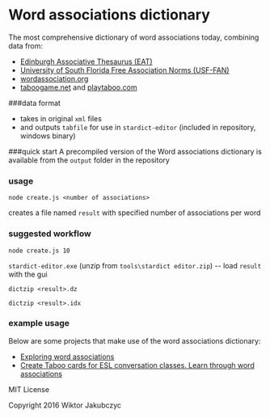 # Word associations dictionary
The most comprehensive dictionary of word associations today, combining data from:
 * [Edinburgh Associative Thesaurus (EAT)](http://www.eat.rl.ac.uk/)
 * [University of South Florida Free Association Norms (USF-FAN)](http://w3.usf.edu/FreeAssociation/)
 * [wordassociation.org](http://www.wordassociation.org/about/)
 * [taboogame.net](http://taboogame.net) and [playtaboo.com](http://www.playtaboo.com)

###data format
- takes in original ```xml``` files 
- and outputs ```tabfile``` for use in ```stardict-editor``` (included in repository, windows binary)

###quick start
A precompiled version of the Word associations dictionary is available from the ```output``` folder in the repository

### usage
```node create.js <number of associations>```

creates a file named ```result``` with specified number of associations per word

### suggested workflow
```node create.js 10```

```stardict-editor.exe``` (unzip from ```tools\stardict editor.zip```) -- load ```result``` with the gui

```dictzip <result>.dz```

```dictzip <result>.idx```

### example usage
Below are some projects that make use of the word associations dictionary:
- [Exploring word associations](http://monolithpl.github.io/word.associations/)
- [Create Taboo cards for ESL conversation classes. Learn through word associations](http://monolithpl.github.io/taboo-cards/)

MIT License

Copyright 2016 Wiktor Jakubczyc
